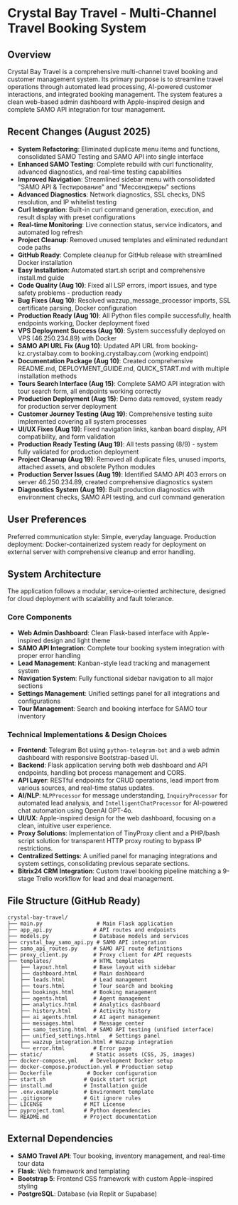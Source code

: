 # Crystal Bay Travel - Multi-Channel Travel Booking System

## Overview

Crystal Bay Travel is a comprehensive multi-channel travel booking and customer management system. Its primary purpose is to streamline travel operations through automated lead processing, AI-powered customer interactions, and integrated booking management. The system features a clean web-based admin dashboard with Apple-inspired design and complete SAMO API integration for tour management.

## Recent Changes (August 2025)

- **System Refactoring**: Eliminated duplicate menu items and functions, consolidated SAMO Testing and SAMO API into single interface
- **Enhanced SAMO Testing**: Complete rebuild with curl functionality, advanced diagnostics, and real-time testing capabilities
- **Improved Navigation**: Streamlined sidebar menu with consolidated "SAMO API & Тестирование" and "Мессенджеры" sections
- **Advanced Diagnostics**: Network diagnostics, SSL checks, DNS resolution, and IP whitelist testing
- **Curl Integration**: Built-in curl command generation, execution, and result display with preset configurations
- **Real-time Monitoring**: Live connection status, service indicators, and automated log refresh
- **Project Cleanup**: Removed unused templates and eliminated redundant code paths
- **GitHub Ready**: Complete cleanup for GitHub release with streamlined Docker installation
- **Easy Installation**: Automated start.sh script and comprehensive install.md guide
- **Code Quality (Aug 10)**: Fixed all LSP errors, import issues, and type safety problems - production ready
- **Bug Fixes (Aug 10)**: Resolved wazzup_message_processor imports, SSL certificate parsing, Docker configuration
- **Production Ready (Aug 10)**: All Python files compile successfully, health endpoints working, Docker deployment fixed
- **VPS Deployment Success (Aug 10)**: System successfully deployed on VPS (46.250.234.89) with Docker
- **SAMO API URL Fix (Aug 10)**: Updated API URL from booking-kz.crystalbay.com to booking.crystalbay.com (working endpoint)
- **Documentation Package (Aug 10)**: Created comprehensive README.md, DEPLOYMENT_GUIDE.md, QUICK_START.md with multiple installation methods
- **Tours Search Interface (Aug 15)**: Complete SAMO API integration with tour search form, all endpoints working correctly
- **Production Deployment (Aug 15)**: Demo data removed, system ready for production server deployment
- **Customer Journey Testing (Aug 19)**: Comprehensive testing suite implemented covering all system processes
- **UI/UX Fixes (Aug 19)**: Fixed navigation links, kanban board display, API compatibility, and form validation
- **Production Ready Testing (Aug 19)**: All tests passing (8/9) - system fully validated for production deployment
- **Project Cleanup (Aug 19)**: Removed all duplicate files, unused imports, attached assets, and obsolete Python modules
- **Production Server Issues (Aug 19)**: Identified SAMO API 403 errors on server 46.250.234.89, created comprehensive diagnostics system
- **Diagnostics System (Aug 19)**: Built production diagnostics with environment checks, SAMO API testing, and curl command generation

## User Preferences

Preferred communication style: Simple, everyday language.
Production deployment: Docker-containerized system ready for deployment on external server with comprehensive cleanup and error handling.

## System Architecture

The application follows a modular, service-oriented architecture, designed for cloud deployment with scalability and fault tolerance.

### Core Components
- **Web Admin Dashboard**: Clean Flask-based interface with Apple-inspired design and light theme
- **SAMO API Integration**: Complete tour booking system integration with proper error handling
- **Lead Management**: Kanban-style lead tracking and management system
- **Navigation System**: Fully functional sidebar navigation to all major sections
- **Settings Management**: Unified settings panel for all integrations and configurations
- **Tour Management**: Search and booking interface for SAMO tour inventory

### Technical Implementations & Design Choices
- **Frontend**: Telegram Bot using `python-telegram-bot` and a web admin dashboard with responsive Bootstrap-based UI.
- **Backend**: Flask application serving both web dashboard and API endpoints, handling bot process management and CORS.
- **API Layer**: RESTful endpoints for CRUD operations, lead import from various sources, and real-time status updates.
- **AI/NLP**: `NLPProcessor` for message understanding, `InquiryProcessor` for automated lead analysis, and `IntelligentChatProcessor` for AI-powered chat automation using OpenAI GPT-4o.
- **UI/UX**: Apple-inspired design for the web dashboard, focusing on a clean, intuitive user experience.
- **Proxy Solutions**: Implementation of TinyProxy client and a PHP/bash script solution for transparent HTTP proxy routing to bypass IP restrictions.
- **Centralized Settings**: A unified panel for managing integrations and system settings, consolidating previous separate sections.
- **Bitrix24 CRM Integration**: Custom travel booking pipeline matching a 9-stage Trello workflow for lead and deal management.

## File Structure (GitHub Ready)

```
crystal-bay-travel/
├── main.py                 # Main Flask application
├── app_api.py             # API routes and endpoints  
├── models.py              # Database models and services
├── crystal_bay_samo_api.py # SAMO API integration
├── samo_api_routes.py     # SAMO API route definitions
├── proxy_client.py        # Proxy client for API requests
├── templates/             # HTML templates
│   ├── layout.html        # Base layout with sidebar
│   ├── dashboard.html     # Main dashboard
│   ├── leads.html         # Lead management
│   ├── tours.html         # Tour search and booking
│   ├── bookings.html      # Booking management
│   ├── agents.html        # Agent management
│   ├── analytics.html     # Analytics dashboard
│   ├── history.html       # Activity history
│   ├── ai_agents.html     # AI agent management
│   ├── messages.html      # Message center
│   ├── samo_testing.html  # SAMO API testing (unified interface)
│   ├── unified_settings.html   # Settings panel
│   ├── wazzup_integration.html # Wazzup integration
│   └── error.html         # Error page
├── static/               # Static assets (CSS, JS, images)
├── docker-compose.yml    # Development Docker setup
├── docker-compose.production.yml # Production setup
├── Dockerfile           # Docker configuration
├── start.sh            # Quick start script
├── install.md          # Installation guide
├── .env.example        # Environment template
├── .gitignore          # Git ignore rules
├── LICENSE             # MIT License
├── pyproject.toml      # Python dependencies
└── README.md           # Project documentation
```

## External Dependencies

- **SAMO Travel API**: Tour booking, inventory management, and real-time tour data
- **Flask**: Web framework and templating
- **Bootstrap 5**: Frontend CSS framework with custom Apple-inspired styling
- **PostgreSQL**: Database (via Replit or Supabase)
```